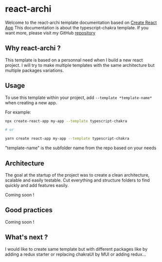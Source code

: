 # react-archi

Welcome to the react-archi template documentation based on [Create React App](https://github.com/facebook/create-react-app)
This documentation is about the typescript-chakra template. If you want more, please visit my GitHub [repository](https://github.com/protoxvga/react-archi)

## Why react-archi ?

This template is based on a personnal need when I build a new react project.
I will try to make multiple templates with the same architecture but multiple packages variations.

## Usage

To use this template within your project, add `--template *template-name*` when creating a new app.

For example:

```sh
npx create-react-app my-app --template typescript-chakra

# or

yarn create react-app my-app --template typescript-chakra
```
"template-name" is the subfolder name from the repo based on your needs

## Architecture

The goal at the startup of the project was to create a clean architecture, scalable and easily testable. Cut everything and structure folders to find quickly and add features easily.

Coming soon !

## Good practices

Coming soon !

## What's next ?

I would like to create same template but with different packages like by adding a redux starter or replacing chakraUI by MUI or adding redux...
